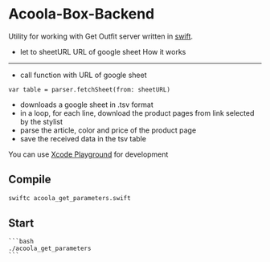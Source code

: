 #  Acoola-Box-Backend

Utility for working with Get Outfit server written in [swift](https://swift.org).
* let to sheetURL URL of google sheet
How it works
---------------
- call function with URL of google sheet
```
var table = parser.fetchSheet(from: sheetURL)
```
- downloads a google sheet in .tsv format
- in a loop, for each line, download the product pages from link selected by the stylist
- parse the article, color and price of the product page
- save the received data in the tsv table

You can use [Xcode Playground](https://apps.apple.com/app/xcode/id497799835) for development

## Compile
  ```bash
  swiftc acoola_get_parameters.swift
  ```

## Start
    ```bash
    ./acoola_get_parameters
    ```

